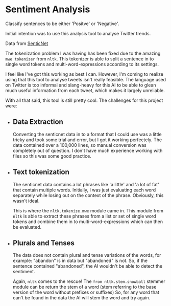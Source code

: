 # Sentiment Analysis

Classify sentences to be either 'Positve' or 'Negative'.

Initial intention was to use this analysis tool to analyse Twitter trends.

Data from [SenticNet](https://sentic.net/)

The tokenization problem I was having has been fixed due to the amazing `mwe tokenizer` from `nltk`.
This tokenizer is able to split a sentence in to single word tokens and multi-word-expressions according to its settings.

I feel like I've got this working as best I can. However, I'm coming to realize using that this tool to analyse tweets isn't really feasible.
The language used on Twitter is too informal and slang-heavy for this AI to be able to glean much useful information from each tweet, which makes it largely
unreliable.

With all that said, this tool is still pretty cool. The challenges for this project were:
- ## Data Extraction
    Converting the senticnet data in to a format that I could use was a little tricky and took some trial and error, but I got it working perfectely.
    The data contained over a 100,000 lines, so manual conversion was completely out of question. I don't have much experience working with files so this 
    was some good practice.
- ## Text tokenization
    The senticnet data contains a lot phrases like 'a little' and 'a lot of fat' that contain multiple words. Initially, I was just evaluating each word separately
    while losing out on the context of the phrase. Obviously, this wasn't ideal. 

    This is where the `nltk.tokenize.mwe` module came in. This module from `nltk` is able to extract these phrases from a list or set of single word tokens and combine them
    in to multi-word-expressions which can then be evaluated.
- ## Plurals and Tenses
    The data does not contain plural and tense variations of the words, for example: "abandon" is in data but "abandoned" is not. So, if the sentence contained "abandoned", the AI
    wouldn't be able to detect the sentiment.

    Again, `nltk` comes to the rescue! The `from nltk.stem.snowball` stemmer module can be return the stem of a word (stem referring to the base version of the word without prefixes or suffixes)
    So, for any word that can't be found in the data the AI will stem the word and try again.